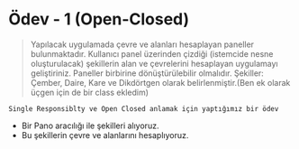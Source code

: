# Ödev - 1 (Open-Closed)

> Yapılacak uygulamada çevre ve alanları hesaplayan paneller bulunmaktadır. Kullanıcı panel üzerinden çizdiği (istemcide nesne oluşturulacak) şekillerin alan ve çevrelerini hesaplayan uygulamayı geliştiriniz. Paneller birbirine dönüştürülebilir olmalıdır. Şekiller: Çember, Daire, Kare ve Dikdörtgen olarak belirlenmiştir.(Ben ek olarak üçgen için de bir class ekledim)

`Single Responsiblty ve Open Closed anlamak için yaptığımız bir ödev`

- Bir Pano aracılığı ile şekilleri alıyoruz.
- Bu şekillerin çevre ve alanlarını hesaplıyoruz.
